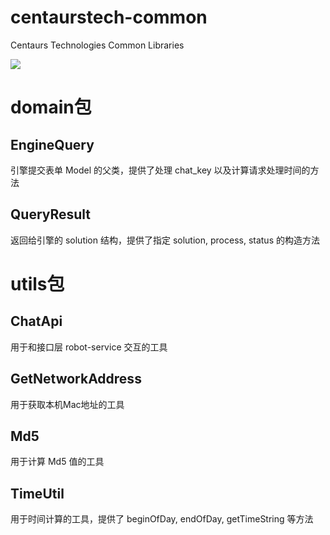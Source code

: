 # centaurstech-common
Centaurs Technologies Common Libraries

[![](https://jitpack.io/v/noahzark/centaurstech-common.svg)](https://jitpack.io/#noahzark/centaurstech-common)

# domain包

## EngineQuery

引擎提交表单 Model 的父类，提供了处理 chat_key 以及计算请求处理时间的方法

## QueryResult

返回给引擎的 solution 结构，提供了指定 solution, process, status 的构造方法

# utils包

## ChatApi

用于和接口层 robot-service 交互的工具

## GetNetworkAddress

用于获取本机Mac地址的工具

## Md5

用于计算 Md5 值的工具

## TimeUtil

用于时间计算的工具，提供了 beginOfDay, endOfDay, getTimeString 等方法
